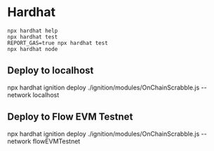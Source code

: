 # Hardhat
 
 ```shell
 npx hardhat help
 npx hardhat test
 REPORT_GAS=true npx hardhat test
 npx hardhat node
 ```

## Deploy to localhost
npx hardhat ignition deploy ./ignition/modules/OnChainScrabble.js --network localhost

## Deploy to Flow EVM Testnet
npx hardhat ignition deploy ./ignition/modules/OnChainScrabble.js --network flowEVMTestnet
